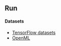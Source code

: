 ## Run

#### Datasets 

- [TensorFlow datasets](https://www.tensorflow.org/datasets/catalog/overview)
- [OpenML](https://www.openml.org/search?type=data)